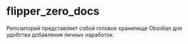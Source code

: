 # flipper_zero_docs

Репозиторий представляет собой готовое хранилище Obsidian для удобства добавления личных наработок.